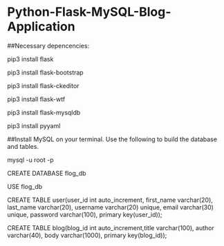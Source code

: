 # Python-Flask-MySQL-Blog-Application

##Necessary depencencies:

pip3 install flask   

pip3 install flask-bootstrap

pip3 install flask-ckeditor

pip3 install flask-wtf 

pip3 install flask-mysqldb  

pip3 install pyyaml

##Install MySQL on your terminal. Use the following to build the database and tables.

mysql -u root -p 

CREATE DATABASE flog_db

USE flog_db

CREATE TABLE user(user_id int auto_increment, first_name varchar(20), last_name varchar(20), username varchar(20) unique, email varchar(30) unique, password varchar(100), primary key(user_id));

CREATE TABLE blog(blog_id int auto_increment,title varchar(100), author varchar(40), body varchar(1000), primary key(blog_id));


